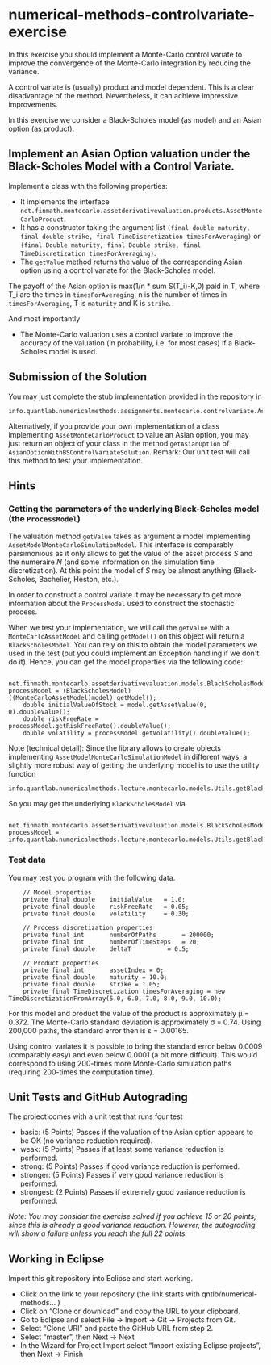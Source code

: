 # numerical-methods-controlvariate-exercise

In this exercise you should implement a Monte-Carlo control variate to improve
the convergence of the Monte-Carlo integration by reducing the variance.

A control variate is (usually) product and model dependent. This is a clear
disadvantage of the method. Nevertheless, it can achieve impressive improvements.

In this exercise we consider a Black-Scholes model (as model) and an Asian option
(as product).

## Implement an Asian Option valuation under the Black-Scholes Model with a Control Variate.

Implement a class with the following properties:

- It implements the interface `net.finmath.montecarlo.assetderivativevaluation.products.AssetMonteCarloProduct`.
- It has a constructor taking the argument list `(final double maturity, final double strike, final TimeDiscretization timesForAveraging)`
or `(final Double maturity, final Double strike, final TimeDiscretization timesForAveraging)`.
- The `getValue` method returns the value of the corresponding Asian option using a control variate
for the Black-Scholes model.

The payoff of the Asian option is max(1/n * sum S(T_i)-K,0) paid in T, where T_i are the times in `timesForAveraging`, n is the number of times in `timesForAveraging`, T is `maturity` and K is `strike`.

And most importantly

- The Monte-Carlo valuation uses a control variate to improve the accuracy of the valuation
(in probability, i.e. for most cases) if a Black-Scholes model is used.

## Submission of the Solution

You may just complete the stub implementation provided in the repository in

```
info.quantlab.numericalmethods.assignments.montecarlo.controlvariate.AsianOptionWithBSControlVariate
```

Alternatively, if you provide your own implementation of a class implementing `AssetMonteCarloProduct` to value an Asian option, you may just return an object of your class in the method `getAsianOption` of `AsianOptionWithBSControlVariateSolution`. Remark: Our unit test will call this method to test your implementation.

## Hints

### Getting the parameters of the underlying Black-Scholes model (the `ProcessModel`)

The valuation method `getValue` takes as argument a model implementing `AssetModelMonteCarloSimulationModel`.
This interface is comparably parsimonious as it only allows to get the value of the asset process *S*
and the numeraire *N* (and some information on the simulation time discretization).
At this point the model of *S* may be almost anything (Black-Scholes, Bachelier, Heston, etc.).

In order to construct a control variate it may be necessary to get more information about
the `ProcessModel` used to construct the stochastic process.

When we test your implementation, we will call the `getValue` with a `MonteCarloAssetModel` and calling `getModel()` on this object will return a `BlackScholesModel`. You can rely on this to obtain the model parameters we used in the test (but you could
implement an Exception handling if we don't do it). Hence, you can get the model properties via the following code:

```
	net.finmath.montecarlo.assetderivativevaluation.models.BlackScholesModel processModel = (BlackScholesModel) ((MonteCarloAssetModel)model).getModel();
	double initialValueOfStock = model.getAssetValue(0, 0).doubleValue();
	double riskFreeRate = processModel.getRiskFreeRate().doubleValue();
	double volatility = processModel.getVolatility().doubleValue();
```

Note (technical detail): Since the library allows to create objects implementing `AssetModelMonteCarloSimulationModel` in different ways, a slightly more robust way of getting the underlying model is to use the utility function

```
info.quantlab.numericalmethods.lecture.montecarlo.models.Utils.getBlackScholesModelFromMonteCarloModel
```

So you may get the underlying `BlackScholesModel` via

```
	net.finmath.montecarlo.assetderivativevaluation.models.BlackScholesModel processModel = info.quantlab.numericalmethods.lecture.montecarlo.models.Utils.getBlackScholesModelFromMonteCarloModel(model);
```

### Test data

You may test you program with the following data.

```
	// Model properties
	private final double	initialValue   = 1.0;
	private final double	riskFreeRate   = 0.05;
	private final double	volatility     = 0.30;

	// Process discretization properties
	private final int		numberOfPaths		= 200000;
	private final int		numberOfTimeSteps	= 20;
	private final double	deltaT			= 0.5;

	// Product properties
	private final int		assetIndex = 0;
	private final double	maturity = 10.0;
	private final double	strike = 1.05;
	private final TimeDiscretization timesForAveraging = new TimeDiscretizationFromArray(5.0, 6.0, 7.0, 8.0, 9.0, 10.0);
```

For this model and product the value of the product is approximately &mu; = 0.372.
The Monte-Carlo standard deviation is approximately &sigma; = 0.74.
Using 200,000 paths, the standard error then is &epsilon; = 0.00165.

Using control variates it is possible to bring the standard error below 0.0009 (comparably easy) and even below 0.0001 (a bit more difficult). This would correspond to using 200-times more Monte-Carlo simulation paths (requiring 200-times the computation time).

## Unit Tests and GitHub Autograding

The project comes with a unit test that runs four test

- basic: (5 Points) Passes if the valuation of the Asian option appears to be OK (no variance reduction required).
- weak: (5 Points) Passes if at least some variance reduction is performed.
- strong: (5 Points) Passes if good variance reduction is performed.
- stronger: (5 Points) Passes if very good variance reduction is performed.
- strongest: (2 Points) Passes if extremely good variance reduction is performed.

*Note: You may consider the exercise solved if you achieve 15 or 20 points, since this is already a good variance reduction. However, the autograding will show a failure unless you reach the full 22 points.*

## Working in Eclipse

Import this git repository into Eclipse and start working.

- Click on the link to your repository (the link starts with qntlb/numerical-methods… )
- Click on “Clone or download” and copy the URL to your clipboard.
- Go to Eclipse and select File -> Import -> Git -> Projects from Git.
- Select “Clone URI” and paste the GitHub URL from step 2.
- Select “master”, then Next -> Next
- In the Wizard for Project Import select “Import existing Eclipse projects”, then Next -> Finish

